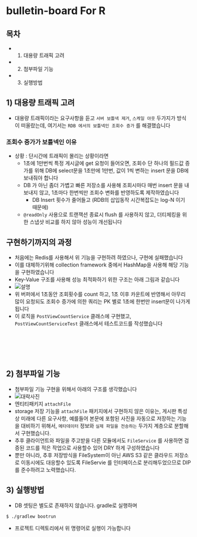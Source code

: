 # bulletin-board For R

## 목차
- 1) 대용량 트래픽 고려
- 2) 첨부파일 기능
- 3) 실행방법

## 1) 대용량 트래픽 고려
- 대용량 트래픽이라는 요구사항을 듣고 `서버 보틀넥 제거`, `스케일 아웃` 두가지가 방식이 떠올랐는데, 여기서는 `RDB 에서의 보틀넥인 조회수 증가` 를 해결했습니다

### 조회수 증가가 보틀넥인 이유 
- 상황 : 단시간에 트래픽이 몰리는 상황이라면
  - 1초에 1만번씩 특정 게시글에 get 요청이 들어오면, 조회수 단 하나의 필드값 증가를 위해 DB에 select문을 1초만에 1만번, 값이 1씩 변하는 insert 문을 DB에 보내줘야 합니다
  - DB 가 아닌 좀더 가볍고 빠른 저장소를 사용해 조회시마다 매번 insert 문을 내보내지 않고, 1초마다 한번씩만 조회수 변화를 반영하도록 제작하였습니다 
    - DB Insert 횟수가 줄어들고 (RDB의 삽입동작 시간복잡도는 log-N 이기 때문에) 
  - `@readOnly` 사용으로 트랜잭션 종료시 flush 를 사용하지 않고, 더티체킹을 위한 스냅샷 비교를 하지 않아 성능이 개선됩니다

## 구현하기까지의 과정
- 처음에는 Redis를 사용해서 위 기능을 구현하려 하였으나, 구현에 실패했습니다
- 이를 대체하기위해 collection framework 중에서 HashMap을 사용해 해당 기능을 구현하였습니다
- Key-Value 구조를 사용해 성능 최적화하기 위한 구조는 아래 그림과 같습니다
- ![설명](https://user-images.githubusercontent.com/31065684/147671915-9f4846bc-b545-47dd-99c3-47a1fe273734.png)
- 위 버퍼에서 1초동안 조회횟수를 count 하고, 1초 이후 카운트에 반영해서 아무리 많이 요청되도 조회수 증가에 의한 쿼리는 PK 별로 1초에 한번만 insert문이 나가게 됩니다
- 이 로직을 `PostViewCountService` 클래스에 구현했고, `PostViewCountServiceTest` 클래스에서 테스트코드를 작성했습니다


<br>
<br>
<br>
<br>

## 2) 첨부파일 기능

- 첨부파일 기능 구현을 위해서 아래의 구조를 생각했습니다
- ![대락사진](https://user-images.githubusercontent.com/31065684/147674279-a81788da-8c37-4902-98e9-6768025fa99a.png)
- 엔티티패키지 `attachFile`
- storage 저장 기능을 `attachFile` 패키지에서 구현하지 않은 이유는, 게시판 특성상 미래에 다른 요구사항, 예를들어 본문에 포함된 사진을 자동으로 저장하는 기능을 대비하기 위해서, `메타데이터` 정보와 `실제 파일을 전송하는`
두가지 계층으로 분할해서 구현했습니다.
- 추후 클라이언트와 파일을 주고받을 다른 모듈에서도 `FileService` 를 사용하면 검증된 코드를 적은 작업으로 사용할수 있어 DRY 하게 구성하였습니다
- 뿐만 아니라, 추후 저장방식을 FileSystem이 아닌 AWS S3 같은 클라우드 저장소로 이동시에도 대응할수 있도록 FileServie 를 인터페이스로 분리해두었으므로  DIP 를 준수하려고 노력했습니다.


## 3) 실행방법
- DB 셋팅은 별도로 존재하지 않습니다. gradle로 실행하며
```shell
$ ./gradlew bootrun
```
- 프로젝트 디렉토리에서 위 명령어로 실행이 가능합니다
